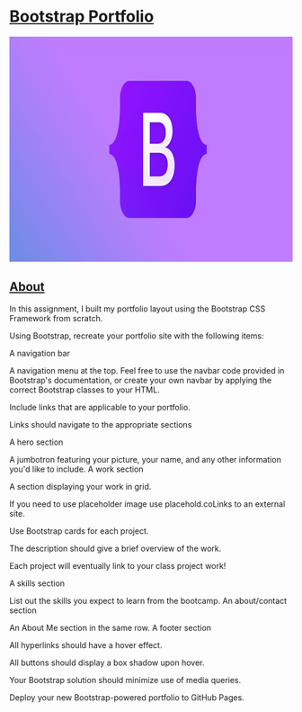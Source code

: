 # <ins>Bootstrap Portfolio</ins><br>

<p align="center">
<img src="images/bootstrap.jpg" width=100% height=400
/p>

## <ins>About</ins>
In this assignment, I built my portfolio layout using the Bootstrap CSS Framework from scratch. <br>

Using Bootstrap, recreate your portfolio site with the following items:

A navigation bar

A navigation menu at the top. Feel free to use the navbar code provided in Bootstrap's documentation, or create your own navbar by applying the correct Bootstrap classes to your HTML.

Include links that are applicable to your portfolio.

Links should navigate to the appropriate sections

A hero section

A jumbotron featuring your picture, your name, and any other information you'd like to include.
A work section

A section displaying your work in grid.

If you need to use placeholder image use placehold.coLinks to an external site.

Use Bootstrap cards for each project.

The description should give a brief overview of the work.

Each project will eventually link to your class project work!

A skills section

List out the skills you expect to learn from the bootcamp.
An about/contact section

An About Me section in the same row.
A footer section

All hyperlinks should have a hover effect.

All buttons should display a box shadow upon hover.

Your Bootstrap solution should minimize use of media queries.

Deploy your new Bootstrap-powered portfolio to GitHub Pages.

